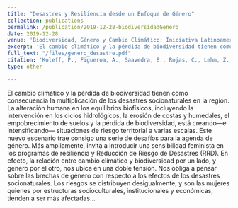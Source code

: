 ```yaml
---
title: "Desastres y Resiliencia desde un Enfoque de Género"
collection: publications
permalink: /publication/2019-12-28-biodiversidadGenero
date: 2019-12-28
venue: 'Biodiversidad, Género y Cambio Climático: Iniciativa Latinoamericana y el Caribe: Propuestas Basadas en Conocimiento'
excerpt: 'El cambio climático y la pérdida de biodiversidad tienen como consecuencia la multiplicación de los desastres socionaturales en la región...'
full_text: "/files/genero_desastre.pdf"
citation: 'Koleff, P., Figueroa, A., Saavedra, B., Rojas, C., Lehm, Z., Tironi M., et. al (2019). Biodiversidad, Género y Cambio Climático: Propuestas basadas en conocimiento. Iniciativa Latinoamericana y el Caribe. Santiago de Chile'
type: other

---
```


El cambio climático y la pérdida de biodiversidad tienen como consecuencia la multiplicación de los desastres socionaturales en la región. La alteración humana en los equilibrios biofísicos, incluyendo la intervención en los ciclos hidrológicos, la erosión de costas y humedales, el empobrecimiento de suelos y la pérdida de biodiversidad, está creando—e intensificando— situaciones de riesgo territorial a varias escalas. Este nuevo escenario trae consigo una serie de desafíos para la agenda de género. Más ampliamente, invita a introducir una sensibilidad feminista en los programas de resiliencia y Reducción de Riesgo de Desastres (RRD). En efecto, la relación entre cambio climático y biodiversidad por un lado, y género por el otro, nos ubica en una doble tensión. Nos obliga a pensar sobre las brechas de género con respecto a los efectos de los desastres socionaturales. Los riesgos se distribuyen desigualmente, y son las mujeres quienes por estructuras socioculturales, institucionales y económicas, tienden a ser más afectadas...
